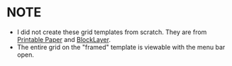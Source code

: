 # NOTE
- I did not create these grid templates from scratch. They are from [Printable Paper](https://www.printablepaper.net/) and [BlockLayer](https://www.blocklayer.com/graph-papereng.aspx).
- The entire grid on the "framed" template is viewable with the menu bar open.
